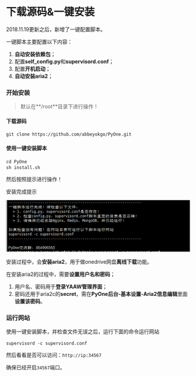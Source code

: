 # 下载源码&一键安装

2018.11.19更新之后，新增了一键配置脚本。

一键脚本主要配置以下内容：

1. **自动安装依赖包**；
2. 配置**self\_config.py**和**supervisord.conf**；
3. 配置**开机启动**；
4. **自动安装aria2**；

### 开始安装

> 默认在**/root**目录下进行操作！

#### 下载源码

```text
git clone https://github.com/abbeyokgo/PyOne.git
```

#### 使用一键安装脚本

```text
cd PyOne
sh install.sh
```

然后按照提示进行操作！

安装完成提示

![](../../.gitbook/assets/snipaste_2018-11-19_11-05-14.png)

安装过程中，会**安装aria2**，用于做onedrive网盘**离线下载**功能。

在安装aria2的过程中，需要**设置用户名和密码**；

1. 用户名、密码用于**登录YAAW管理界面**；
2. 密码还用于aria2c的**secret**，需在**PyOne后台-基本设置-Aria2信息编辑**里面**设置该密码**。

### 运行网站

使用一键安装脚本，并检查文件无误之后，运行下面的命令运行网站

```text
supervisord -c supervisord.conf
```

然后看看是否可以访问：`http://ip:34567`

确保已经开启`34567`端口。

